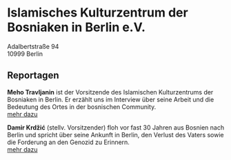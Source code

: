# Islamisches Kulturzentrum der Bosniaken in Berlin e.V.

Adalbertstraße 94
<br />10999 Berlin

## Reportagen 

**Meho Travljanin** ist der Vorsitzende des Islamischen Kulturzentrums der Bosniaken in Berlin. Er erzählt uns im
Interview über seine Arbeit und die Bedeutung des Ortes in der bosnischen Community.
<br />[mehr dazu](/reportage/travljanin)

**Damir Krdžić** (stellv. Vorsitzender) floh vor fast 30 Jahren aus Bosnien nach Berlin und spricht über seine Ankunft
in Berlin, den Verlust des Vaters sowie die Forderung an den Genozid zu Erinnern.
<br />[mehr dazu](/reportage/krdzic)
